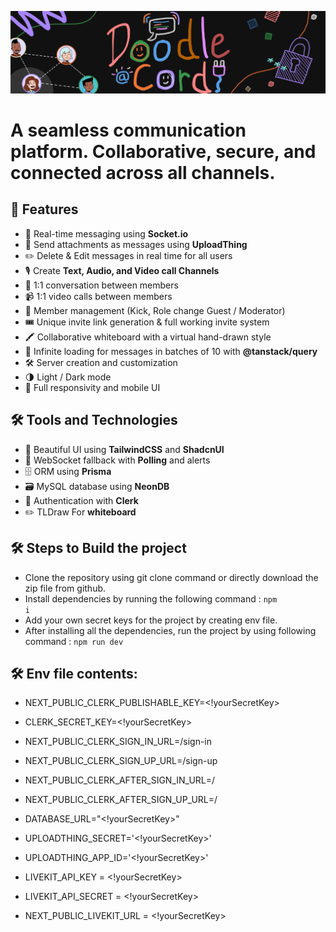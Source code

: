 ![Doodle Cord](https://github.com/NisargPatel14/doodlecord/blob/master/Doodle%20cord.png)

# A seamless communication platform. Collaborative, secure, and connected across all channels.

## 🚀 Features

- 💬 Real-time messaging using **Socket.io**
- 📎 Send attachments as messages using **UploadThing**
- ✏️ Delete & Edit messages in real time for all users
- 🎙️ Create **Text, Audio, and Video call Channels**
- 🔗 1:1 conversation between members
- 📹 1:1 video calls between members
- 👥 Member management (Kick, Role change Guest / Moderator)
- 🎟️ Unique invite link generation & full working invite system
- 🖍️ Collaborative whiteboard with a virtual hand-drawn style
- 🔄 Infinite loading for messages in batches of 10 with **@tanstack/query**
- 🛠️ Server creation and customization
- 🌗 Light / Dark mode
- 📱 Full responsivity and mobile UI

## 🛠 Tools and Technologies

- 🎨 Beautiful UI using **TailwindCSS** and **ShadcnUI**
- 🔁 WebSocket fallback with **Polling** and alerts
- 🗄️ ORM using **Prisma**
- 🗃️ MySQL database using **NeonDB**
- 🔑 Authentication with **Clerk**
- ✏️ TLDraw For **whiteboard**

## 🛠 Steps to Build the project

- Clone the repository using git clone command or directly download the zip file from github.
- Install dependencies by running the following command : <code>npm i</code>
- Add your own secret keys for the project by creating env file.
- After installing all the dependencies, run the project by using following command : <code>npm run dev</code>

## 🛠 Env file contents: 

- NEXT_PUBLIC_CLERK_PUBLISHABLE_KEY=<!yourSecretKey>
- CLERK_SECRET_KEY=<!yourSecretKey>
- NEXT_PUBLIC_CLERK_SIGN_IN_URL=/sign-in
- NEXT_PUBLIC_CLERK_SIGN_UP_URL=/sign-up
- NEXT_PUBLIC_CLERK_AFTER_SIGN_IN_URL=/
- NEXT_PUBLIC_CLERK_AFTER_SIGN_UP_URL=/

- DATABASE_URL="<!yourSecretKey>"
  
- UPLOADTHING_SECRET='<!yourSecretKey>'
- UPLOADTHING_APP_ID='<!yourSecretKey>'
  
- LIVEKIT_API_KEY  = <!yourSecretKey>
- LIVEKIT_API_SECRET  = <!yourSecretKey>
- NEXT_PUBLIC_LIVEKIT_URL  = <!yourSecretKey>
